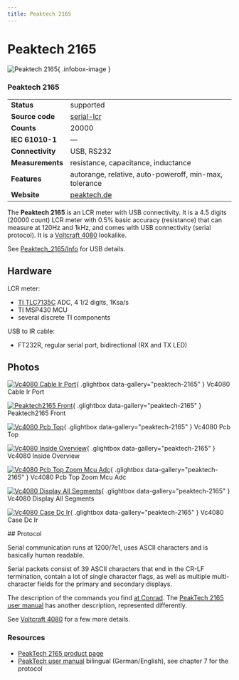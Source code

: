 ```yaml
---
title: Peaktech 2165
---
```


# Peaktech 2165

<div class="infobox" markdown>

![Peaktech 2165](./img/Vc4080-cable-ir-port.jpg){ .infobox-image }

### Peaktech 2165

| | |
|---|---|
| **Status** | supported |
| **Source code** | [serial-lcr](https://github.com/OpenTraceLab/OpenTraceCapture/tree/main/src/hardware/serial-lcr) |
| **Counts** | 20000 |
| **IEC 61010-1** | — |
| **Connectivity** | USB, RS232 |
| **Measurements** | resistance, capacitance, inductance |
| **Features** | autorange, relative, auto-poweroff, min-max, tolerance |
| **Website** | [peaktech.de](https://www.peaktech.de/productdetail/kategorie/lcr-messgeraet/produkt/p-2165.html) |

</div>

The **Peaktech 2165** is an LCR meter with USB connectivity. It is a 4.5 digits (20000 count) LCR meter with 0.5% basic accuracy (resistance) that can measure at 120Hz and 1kHz, and comes with USB connectivity (serial protocol). It is a [Voltcraft 4080](https://sigrok.org/wiki/Voltcraft_4080) lookalike.

See [Peaktech_2165/Info](https://sigrok.org/wiki/Peaktech_2165/Info) for USB details.

## Hardware

LCR meter:

- [TI TLC7135C](http://www.ti.com/product/TLC7135) ADC, 4 1/2 digits, 1Ksa/s
- TI MSP430 MCU
- several discrete TI components

USB to IR cable:

- FT232R, regular serial port, bidirectional (RX and TX LED)

## Photos

<div class="photo-grid" markdown>

[![Vc4080 Cable Ir Port](./img/Vc4080-cable-ir-port.jpg)](./img/Vc4080-cable-ir-port.png "Vc4080 Cable Ir Port"){ .glightbox data-gallery="peaktech-2165" }
<span class="caption">Vc4080 Cable Ir Port</span>

[![Peaktech2165 Front](./img/Peaktech2165-front.jpg)](./img/Peaktech2165-front.png "Peaktech2165 Front"){ .glightbox data-gallery="peaktech-2165" }
<span class="caption">Peaktech2165 Front</span>

[![Vc4080 Pcb Top](./img/Vc4080-pcb-top.jpg)](./img/Vc4080-pcb-top.png "Vc4080 Pcb Top"){ .glightbox data-gallery="peaktech-2165" }
<span class="caption">Vc4080 Pcb Top</span>

[![Vc4080 Inside Overview](./img/Vc4080-inside-overview.jpg)](./img/Vc4080-inside-overview.png "Vc4080 Inside Overview"){ .glightbox data-gallery="peaktech-2165" }
<span class="caption">Vc4080 Inside Overview</span>

[![Vc4080 Pcb Top Zoom Mcu Adc](./img/Vc4080-pcb-top-zoom-mcu-adc.jpg)](./img/Vc4080-pcb-top-zoom-mcu-adc.png "Vc4080 Pcb Top Zoom Mcu Adc"){ .glightbox data-gallery="peaktech-2165" }
<span class="caption">Vc4080 Pcb Top Zoom Mcu Adc</span>

[![Vc4080 Display All Segments](./img/Vc4080-display-all-segments.jpg)](./img/Vc4080-display-all-segments.png "Vc4080 Display All Segments"){ .glightbox data-gallery="peaktech-2165" }
<span class="caption">Vc4080 Display All Segments</span>

[![Vc4080 Case Dc Ir](./img/Vc4080-case-dc-ir.jpg)](./img/Vc4080-case-dc-ir.png "Vc4080 Case Dc Ir"){ .glightbox data-gallery="peaktech-2165" }
<span class="caption">Vc4080 Case Dc Ir</span>

</div>
## Protocol

Serial communication runs at 1200/7e1, uses ASCII characters and is basically human readable.

Serial packets consist of 39 ASCII characters that end in the CR-LF termination, contain a lot of single character flags, as well as multiple multi-character fields for the primary and secondary displays.

The description of the commands you find [at Conrad](http://www.produktinfo.conrad.com/datenblaetter/100000-124999/121064-da-01-en-Schnittstellenbeschr_LCR_4080_Handmessg.pdf). The [PeakTech 2165 user manual](http://peaktech.de/productdetail/kategorie/lcr-messer/produkt/p-2165.html?file=tl_files/downloads/2001%20-%203000/PeakTech_2165_USB.pdf) has another description, represented differently.

See [Voltcraft 4080](https://sigrok.org/wiki/Voltcraft_4080) for a few more details.

### Resources
- [PeakTech 2165 product page](http://peaktech.de/productdetail/kategorie/lcr-messer/produkt/p-2165.html)
- [PeakTech user manual](http://peaktech.de/productdetail/kategorie/lcr-messer/produkt/p-2165.html?file=tl_files/downloads/2001%20-%203000/PeakTech_2165_USB.pdf) bilingual (German/English), see chapter 7 for the protocol

